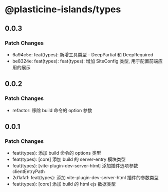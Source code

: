 # @plasticine-islands/types

## 0.0.3

### Patch Changes

- 6a94c5e: feat(types): 新增工具类型 - DeepPartial 和 DeepRequired
- be8324e: feat(types): feat(types): 增加 SiteConfig 类型, 用于配置前端应用的展示

## 0.0.2

### Patch Changes

- refactor: 移除 build 命令的 option 参数

## 0.0.1

### Patch Changes

- feat(types): 添加 build 命令的 options 类型
- feat(types): [core] 添加 build 的 server-entry 模块类型
- feat(types): [vite-plugin-dev-server-html] 添加插件选项参数 clientEntryPath
- 2d1afa1: feat(types): 添加 vite-plugin-dev-server-html 插件的参数类型
- feat(types): [core] 添加 build 的 html ejs 数据类型
